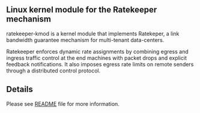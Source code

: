 ## Linux kernel module for the Ratekeeper mechanism

ratekeeper-kmod is a kernel module that implements Ratekeper, a link bandwidth
guarantee mechanism for multi-tenant data-centers.

Ratekeeper enforces dynamic rate assignments by combining egress and ingress 
traffic control at the end machines with packet drops and explicit feedback 
notifications. It also imposes egress rate limits on remote senders through a 
distributed control protocol.

## Details

Please see [README](../master/README) file for more information.
